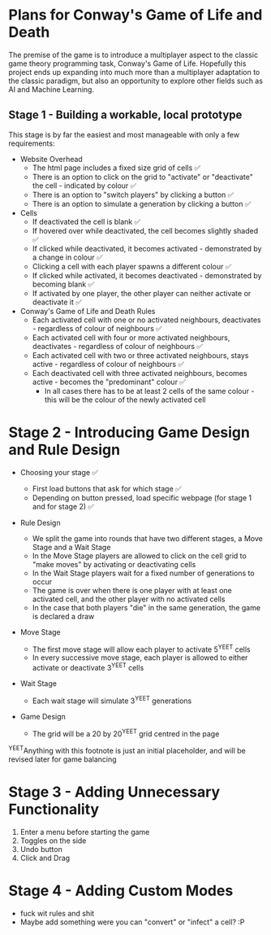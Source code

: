 # Plans for Conway's Game of Life and Death

The premise of the game is to introduce a multiplayer aspect to the classic game theory programming task, Conway's Game of Life. Hopefully this project ends up expanding into much more than a multiplayer adaptation to the classic paradigm, but also an opportunity to explore other fields such as AI and Machine Learning.



## Stage 1 - Building a workable, local prototype

This stage is by far the easiest and most manageable with only a few requirements:

- Website Overhead
  - The html page includes a fixed size grid of cells :white_check_mark:
  - There is an option to click on the grid to "activate" or "deactivate" the cell - indicated by colour :white_check_mark:
  - There is an option to "switch players" by clicking a button :white_check_mark:
  - There is an option to simulate a generation by clicking a button :white_check_mark:
- Cells
  - If deactivated the cell is blank :white_check_mark:
  - If hovered over while deactivated, the cell becomes slightly shaded :white_check_mark:
  - If clicked while deactivated, it becomes activated - demonstrated by a change in colour :white_check_mark:
  - Clicking a cell with each player spawns a different colour :white_check_mark:
  - If clicked while activated, it becomes deactivated - demonstrated by becoming blank :white_check_mark:
  - If activated by one player, the other player can neither activate or deactivate it :white_check_mark:
- Conway's Game of Life and Death Rules
  - Each activated cell with one or no activated neighbours, deactivates - regardless of colour of neighbours :white_check_mark:
  - Each activated cell with four or more activated neighbours, deactivates - regardless of colour of neighbours :white_check_mark:
  - Each activated cell with two or three activated neighbours, stays active - regardless of colour of neighbours :white_check_mark:
  - Each deactivated cell with three activated neighbours, becomes active - becomes the "predominant" colour :white_check_mark:
    - In all cases there has to be at least 2 cells of the same colour - this will be the colour of the newly activated cell



# Stage 2 - Introducing Game Design and Rule Design

- Choosing your stage :white_check_mark:
  - First load buttons that ask for which stage :white_check_mark:
  - Depending on button pressed, load specific webpage (for stage 1 and for stage 2) :white_check_mark:
- Rule Design
  - We split the game into rounds that have two different stages, a Move Stage and a Wait Stage
  - In the Move Stage players are allowed to click on the cell grid to "make moves" by activating or deactivating cells
  - In the Wait Stage players wait for a fixed number of generations to occur
  - The game is over when there is one player with at least one activated cell, and the other player with no activated cells
  - In the case that both players "die" in the same generation, the game is declared a draw
- Move Stage
  - The first move stage will allow each player to activate 5<sup>YEET</sup> cells
  - In every successive move stage, each player is allowed to either activate or deactivate 3<sup>YEET</sup> cells
- Wait Stage
  - Each wait stage will simulate 3<sup>YEET</sup> generations



- Game Design
  - The grid will be a 20 by 20<sup>YEET</sup> grid centred in the page



<sup>YEET</sup>Anything with this footnote is just an initial placeholder, and will be revised later for game balancing



# Stage 3 - Adding Unnecessary Functionality

1. Enter a menu before starting the game
2. Toggles on the side
3. Undo button
4. Click and Drag





# Stage 4 - Adding Custom Modes

- fuck wit rules and shit
- Maybe add something were you can "convert" or "infect" a cell? :P
